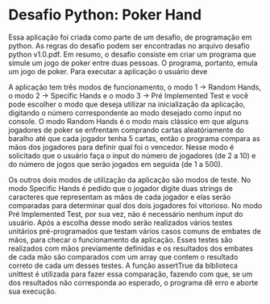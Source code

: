 # Desafio Python: Poker Hand

Essa aplicação foi criada como parte de um desafio, de programação em python. As regras do desafio podem ser encontradas no arquivo desafio python v1.0.pdf. Em resumo, o desafio consiste em criar um programa que simule um jogo de poker entre duas pessoas. O programa, portanto, emula um jogo de poker. Para executar a aplicação o usuário deve 


A aplicação tem três modos de funcionamento, o modo 1 -> Random Hands, o modo 2 -> Specific Hands e o modo 3 -> Pré Implemented Test e você pode escolher o modo que deseja utilizar na inicialização da aplicação, digitando o número correspondente ao modo desejado como input no console. O modo Random Hands é o modo mais clássico em que alguns jogadores de poker se enfrentam comprando cartas aleatóriamente do baralho até que cada jogador tenha 5 cartas, então o programa compara as mãos dos jogadores para definir qual foi o vencedor. Nesse modo é solicitado que o usuário faça o input do número de jogadores (de 2 a 10) e do número de jogos que serão jogados em seguida (de 1 a 500). 

Os outros dois modos de utilização da aplicação são modos de teste. No modo Specific Hands é pedido que o jogador digite duas strings de caracteres que representam as mãos de cada jogador e elas serão comparadas para determinar qual dos dois jogadores foi vitorioso. No modo Pré Implemented Test, por sua vez, não é necessário nenhum input do usuário. Após a escolha desse modo serão realizados vários testes unitários pré-programados que testam vários casos comuns de embates de mãos, para checar o funcionamento da aplicação. Esses testes são realizados com mãos previamente definidas e os resultados dos embates de cada mão são comparados com um array que contem o resultado correto de cada um desses testes. A função assertTrue da biblioteca unittest é utilizada para fazer essa comparação, fazendo com que, se um dos resultados não corresponda ao esperado, o programa dê erro e aborte sua execução.

